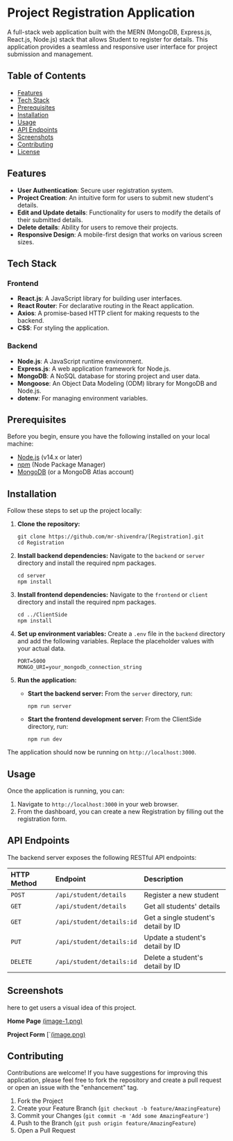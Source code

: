 
# Project Registration Application

A full-stack web application built with the MERN (MongoDB, Express.js, React.js, Node.js) stack that allows Student to register for details. This application provides a seamless and responsive user interface for project submission and management.

## Table of Contents

- [Features](#features)
- [Tech Stack](#tech-stack)
- [Prerequisites](#prerequisites)
- [Installation](#installation)
- [Usage](#usage)
- [API Endpoints](#api-endpoints)
- [Screenshots](#screenshots)
- [Contributing](#contributing)
- [License](#license)

## Features

-   **User Authentication**: Secure user registration system.
-   **Project Creation**: An intuitive form for users to submit new student's details.
-   **Edit and Update details**: Functionality for users to modify the details of their submitted details.
-   **Delete details**: Ability for users to remove their projects.
-   **Responsive Design**: A mobile-first design that works on various screen sizes.

## Tech Stack

### Frontend

-   **React.js**: A JavaScript library for building user interfaces.
-   **React Router**: For declarative routing in the React application.
-   **Axios**: A promise-based HTTP client for making requests to the backend.
-   **CSS**: For styling the application.

### Backend

-   **Node.js**: A JavaScript runtime environment.
-   **Express.js**: A web application framework for Node.js.
-   **MongoDB**: A NoSQL database for storing project and user data.
-   **Mongoose**: An Object Data Modeling (ODM) library for MongoDB and Node.js.
-   **dotenv**: For managing environment variables.

## Prerequisites

Before you begin, ensure you have the following installed on your local machine:

-   [Node.js](https://nodejs.org/en/) (v14.x or later)
-   [npm](https://www.npmjs.com/) (Node Package Manager)
-   [MongoDB](https://www.mongodb.com/try/download/community) (or a MongoDB Atlas account)

## Installation

Follow these steps to set up the project locally:

1.  **Clone the repository:**
    ```
    git clone https://github.com/mr-shivendra/[Registration].git
    cd Registration
    ```

2.  **Install backend dependencies:**
    Navigate to the `backend` or `server` directory and install the required npm packages.
    ```
    cd server
    npm install
    ```

3.  **Install frontend dependencies:**
    Navigate to the `frontend` or `client` directory and install the required npm packages.
    ```
    cd ../ClientSide
    npm install
    ```

4.  **Set up environment variables:**
    Create a `.env` file in the `backend` directory and add the following variables. Replace the placeholder values with your actual data.
    ```
    PORT=5000
    MONGO_URI=your_mongodb_connection_string
    ```

5.  **Run the application:**
    -   **Start the backend server:** From the `server` directory, run:
        ```
        npm run server
        ```
    -   **Start the frontend development server:** From the ClientSide directory, run:
        ```
        npm run dev
        ```

The application should now be running on `http://localhost:3000`.

## Usage

Once the application is running, you can:
1.  Navigate to `http://localhost:3000` in your web browser.
2.  From the dashboard, you can create a new Registration by filling out the registration form.

## API Endpoints

The backend server exposes the following RESTful API endpoints:

| HTTP Method | Endpoint            | Description                  |
| :---------- | :------------------ | :--------------------------- |
| `POST`      | `/api/student/details` | Register a new student      |
| `GET`       | `/api/student/details`       | Get all students' details             |
| `GET`       | `/api/student/details:id`   | Get a single student's detail by ID   |
| `PUT`       | `/api/student/details:id`   | Update a student's detail by ID       |
| `DELETE`    | `/api/student/details:id`   | Delete a student's detail by ID       |

## Screenshots

 here to get users a visual idea of this project.

**Home Page**
[(image-1.png)](https://github.com/mr-shivendra/RegistrationForm/blob/main/image-1.png?raw=true)

**Project Form**
[`[(image.png)](https://github.com/mr-shivendra/RegistrationForm/blob/main/image.png?raw=true)

## Contributing

Contributions are welcome! If you have suggestions for improving this application, please feel free to fork the repository and create a pull request or open an issue with the "enhancement" tag.

1.  Fork the Project
2.  Create your Feature Branch (`git checkout -b feature/AmazingFeature`)
3.  Commit your Changes (`git commit -m 'Add some AmazingFeature'`)
4.  Push to the Branch (`git push origin feature/AmazingFeature`)
5.  Open a Pull Request
